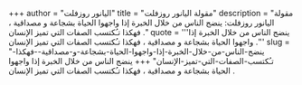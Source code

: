 +++
author = "اليانور روزفلت"
title = "مقولة اليانور روزفلت"
description = "مقولة اليانور روزفلت: ينضج الناس من خلال الخبرة إذا واجهوا الحياة بشجاعة و مصداقية ، فهكذا تـُكتسب الصفات التي تميز الإنسان ."
quote = '''ينضج الناس من خلال الخبرة إذا واجهوا الحياة بشجاعة و مصداقية ، فهكذا تـُكتسب الصفات التي تميز الإنسان .'''
slug = "ينضج-الناس-من-خلال-الخبرة-إذا-واجهوا-الحياة-بشجاعة-و-مصداقية--فهكذا-تـُكتسب-الصفات-التي-تميز-الإنسان"
+++
ينضج الناس من خلال الخبرة إذا واجهوا الحياة بشجاعة و مصداقية ، فهكذا تـُكتسب الصفات التي تميز الإنسان .
